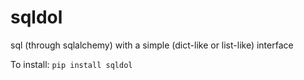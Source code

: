 
# sqldol
sql (through sqlalchemy) with a simple (dict-like or list-like) interface


To install:	```pip install sqldol```
